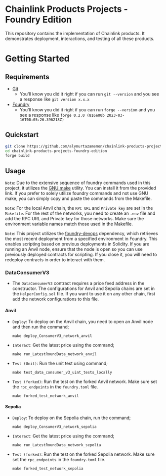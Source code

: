 # Chainlink Products Projects - Foundry Edition

This repository contains the implementation of Chainlink products. It demonstrates deployment, interactions, and testing of all these products.

# Getting Started

## Requirements

- [Git](https://git-scm.com/book/en/v2/Getting-Started-Installing-Git)
  - You'll know you did it right if you can run `git --version` and you see a response like `git version x.x.x`
- [Foundry](https://book.getfoundry.sh/)
  - You'll know you did it right if you can run `forge --version` and you see a response like `forge 0.2.0 (816e00b 2023-03-16T00:05:26.396218Z)`

## Quickstart

```bash
git clone https://github.com/alymurtazamemon/chainlink-products-projects-foundry-edition.git
cd chainlink-products-projects-foundry-edition
forge build
```

## Usage

`Note`: Due to the extensive sequence of foundry commands used in this project, it utilizes the [GNU make](https://www.gnu.org/software/make/manual/make.html) utility. You can install it from the provided link. If you prefer to solely utilize foundry commands and not use GNU make, you can simply copy and paste the commands from the Makefile.

`Note`: For the local Anvil chain, the `RPC URL` and `Private key` are set in the `Makefile`. For the rest of the networks, you need to create an `.env` file and add the RPC URL and Private key for those networks. Make sure the environment variable names match those used in the Makefile. 

`Note`: This project utilizes the [foundry-devops](https://github.com/Cyfrin/foundry-devops) dependency, which retrieves the most recent deployment from a specified environment in Foundry. This enables scripting based on previous deployments in Solidity. If you are running an Anvil node, ensure that the node is open so you can use previously deployed contracts for scripting. If you close it, you will need to redeploy contracts in order to interact with them.

### DataConsumerV3

- The `DataConsumerV3` contract requires a price feed address in the constructor. The configurations for Anvil and Sepolia chains are set in the `HelperConfig.sol` file. If you want to use it on any other chain, first add the network configurations to this file.

#### Anvil

- `Deploy`: To deploy on the Anvil chain, you need to open an Anvil node and then run the command;
  
  ```
  make deploy_ConsumerV3_network_anvil
  ```
- `Interact`: Get the latest price using the command;
  ```
  make run_LatestRoundData_network_anvil
  ```
- `Test (Unit)`: Run the unit test using command;
  ```
  make test_data_consumer_v3_uint_tests_locally
  ```
- `Test (forked)`: Run the test on the forked Anvil network. Make sure set the `rpc_endpoints` in the `foundry.toml` file.
  ```
  make forked_test_network_anvil
  ```

#### Sepolia

- `Deploy`: To deploy on the Sepolia chain, run the command;
  
  ```
  make deploy_ConsumerV3_network_sepolia
  ```
- `Interact`: Get the latest price using the command;
  ```
  make run_LatestRoundData_network_sepolia
  ```
- `Test (forked)`: Run the test on the forked Sepolia network. Make sure set the `rpc_endpoints` in the `foundry.toml` file.
  ```
  make forked_test_network_sepolia
  ```
